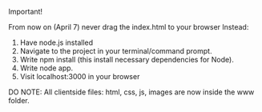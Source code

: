 Important!

From now on (April 7) never drag the index.html to your browser
Instead:
1. Have node.js installed
2. Navigate to the project in your terminal/command prompt.
3. Write npm install (this install necessary dependencies for Node).
3. Write node app.
4. Visit localhost:3000 in your browser

DO NOTE: All clientside files: html, css, js, images are now inside the www folder.